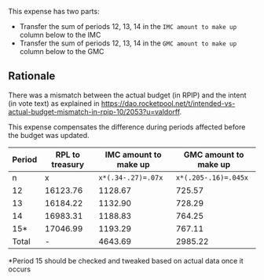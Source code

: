 This expense has two parts:
- Transfer the sum of periods 12, 13, 14 in the `IMC amount to make up` column below to the IMC
- Transfer the sum of periods 12, 13, 14 in the `GMC amount to make up` column below to the GMC

## Rationale
There was a mismatch between the actual budget (in RPIP) and the intent (in vote text) as explained
in <https://dao.rocketpool.net/t/intended-vs-actual-budget-mismatch-in-rpip-10/2053?u=valdorff>.

This expense compensates the difference during periods affected before the budget was updated.

| Period | RPL to treasury | IMC amount to make up | GMC amount to make up |
|--------|-----------------|-----------------------|-----------------------|
| n      | x               | `x*(.34-.27)=.07x`    | `x*(.205-.16)=.045x`  | 
| 12     | 16123.76        | 1128.67               | 725.57                | 
| 13     | 16184.22        | 1132.90               | 728.29                |
| 14     | 16983.31        | 1188.83               | 764.25                |
| 15*    | 17046.99        | 1193.29               | 767.11                |
| Total  | -               | 4643.69               | 2985.22               |

*Period 15 should be checked and tweaked based on actual data once it occurs 